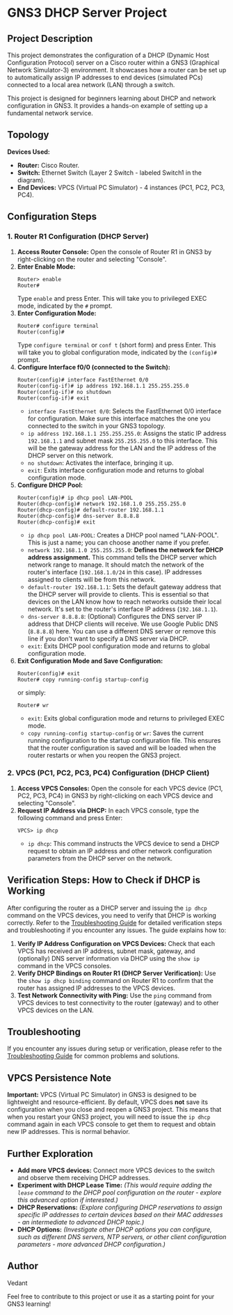 # GNS3 DHCP Server Project

## Project Description

This project demonstrates the configuration of a DHCP (Dynamic Host Configuration Protocol) server on a Cisco router within a GNS3 (Graphical Network Simulator-3) environment.  It showcases how a router can be set up to automatically assign IP addresses to end devices (simulated PCs) connected to a local area network (LAN) through a switch.

This project is designed for beginners learning about DHCP and network configuration in GNS3. It provides a hands-on example of setting up a fundamental network service.

## Topology 


**Devices Used:**

*   **Router:** Cisco Router.
*   **Switch:** Ethernet Switch (Layer 2 Switch - labeled Switch1 in the diagram).
*   **End Devices:** VPCS (Virtual PC Simulator) - 4 instances (PC1, PC2, PC3, PC4).

## Configuration Steps

### 1. Router R1 Configuration (DHCP Server)

1.  **Access Router Console:** Open the console of Router R1 in GNS3 by right-clicking on the router and selecting "Console".
2.  **Enter Enable Mode:**
    ```
    Router> enable
    Router#
    ```
    Type `enable` and press Enter. This will take you to privileged EXEC mode, indicated by the `#` prompt.
3.  **Enter Configuration Mode:**
    ```
    Router# configure terminal
    Router(config)#
    ```
    Type `configure terminal` or `conf t` (short form) and press Enter. This will take you to global configuration mode, indicated by the `(config)#` prompt.
4.  **Configure Interface f0/0 (connected to the Switch):**
    ```
    Router(config)# interface FastEthernet 0/0
    Router(config-if)# ip address 192.168.1.1 255.255.255.0
    Router(config-if)# no shutdown
    Router(config-if)# exit
    ```
    *   `interface FastEthernet 0/0`:  Selects the FastEthernet 0/0 interface for configuration. Make sure this interface matches the one you connected to the switch in your GNS3 topology.
    *   `ip address 192.168.1.1 255.255.255.0`: Assigns the static IP address `192.168.1.1` and subnet mask `255.255.255.0` to this interface. This will be the gateway address for the LAN and the IP address of the DHCP server on this network.
    *   `no shutdown`:  Activates the interface, bringing it up.
    *   `exit`:  Exits interface configuration mode and returns to global configuration mode.
5.  **Configure DHCP Pool:**
    ```
    Router(config)# ip dhcp pool LAN-POOL
    Router(dhcp-config)# network 192.168.1.0 255.255.255.0
    Router(dhcp-config)# default-router 192.168.1.1
    Router(dhcp-config)# dns-server 8.8.8.8
    Router(dhcp-config)# exit
    ```
    *   `ip dhcp pool LAN-POOL`: Creates a DHCP pool named "LAN-POOL". This is just a name; you can choose another name if you prefer.
    *   `network 192.168.1.0 255.255.255.0`:  **Defines the network for DHCP address assignment.**  This command tells the DHCP server which network range to manage. It should match the network of the router's interface (`192.168.1.0/24` in this case).  IP addresses assigned to clients will be from this network.
    *   `default-router 192.168.1.1`: Sets the default gateway address that the DHCP server will provide to clients. This is essential so that devices on the LAN know how to reach networks outside their local network. It's set to the router's interface IP address (`192.168.1.1`).
    *   `dns-server 8.8.8.8`: (Optional) Configures the DNS server IP address that DHCP clients will receive. We use Google Public DNS (`8.8.8.8`) here. You can use a different DNS server or remove this line if you don't want to specify a DNS server via DHCP.
    *   `exit`: Exits DHCP pool configuration mode and returns to global configuration mode.
6.  **Exit Configuration Mode and Save Configuration:**
    ```
    Router(config)# exit
    Router# copy running-config startup-config
    ```
    or simply:
    ```
    Router# wr
    ```
    *   `exit`: Exits global configuration mode and returns to privileged EXEC mode.
    *   `copy running-config startup-config` or `wr`: Saves the current running configuration to the startup configuration file. This ensures that the router configuration is saved and will be loaded when the router restarts or when you reopen the GNS3 project.

### 2. VPCS (PC1, PC2, PC3, PC4) Configuration (DHCP Client)

1.  **Access VPCS Consoles:** Open the console for each VPCS device (PC1, PC2, PC3, PC4) in GNS3 by right-clicking on each VPCS device and selecting "Console".
2.  **Request IP Address via DHCP:** In each VPCS console, type the following command and press Enter:
    ```
    VPCS> ip dhcp
    ```
    *   `ip dhcp`: This command instructs the VPCS device to send a DHCP request to obtain an IP address and other network configuration parameters from the DHCP server on the network.

## Verification Steps: How to Check if DHCP is Working

After configuring the router as a DHCP server and issuing the `ip dhcp` command on the VPCS devices, you need to verify that DHCP is working correctly. Refer to the [Troubleshooting Guide](TROUBLESHOOTING.md) for detailed verification steps and troubleshooting if you encounter any issues.  The guide explains how to:

1.  **Verify IP Address Configuration on VPCS Devices:** Check that each VPCS has received an IP address, subnet mask, gateway, and (optionally) DNS server information via DHCP using the `show ip` command in the VPCS consoles.
2.  **Verify DHCP Bindings on Router R1 (DHCP Server Verification):** Use the `show ip dhcp binding` command on Router R1 to confirm that the router has assigned IP addresses to the VPCS devices.
3.  **Test Network Connectivity with Ping:** Use the `ping` command from VPCS devices to test connectivity to the router (gateway) and to other VPCS devices on the LAN.

## Troubleshooting

If you encounter any issues during setup or verification, please refer to the [Troubleshooting Guide](Troubleshoot.md) for common problems and solutions.

## VPCS Persistence Note

**Important:** VPCS (Virtual PC Simulator) in GNS3 is designed to be lightweight and resource-efficient. By default, VPCS does **not** save its configuration when you close and reopen a GNS3 project. This means that when you restart your GNS3 project, you will need to issue the `ip dhcp` command again in each VPCS console to get them to request and obtain new IP addresses. This is normal behavior.


## Further Exploration

*   **Add more VPCS devices:** Connect more VPCS devices to the switch and observe them receiving DHCP addresses.
*   **Experiment with DHCP Lease Time:**  *(This would require adding the `lease` command to the DHCP pool configuration on the router - explore this advanced option if interested.)*
*   **DHCP Reservations:** *(Explore configuring DHCP reservations to assign specific IP addresses to certain devices based on their MAC addresses - an intermediate to advanced DHCP topic.)*
*   **DHCP Options:** *(Investigate other DHCP options you can configure, such as different DNS servers, NTP servers, or other client configuration parameters - more advanced DHCP configuration.)*

## Author

Vedant

Feel free to contribute to this project or use it as a starting point for your GNS3 learning!
